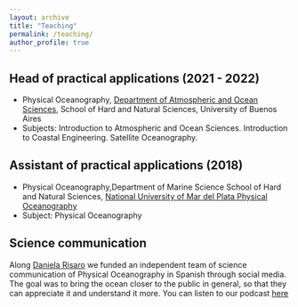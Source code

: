```yaml
---
layout: archive
title: "Teaching"
permalink: /teaching/
author_profile: true
---
```


## Head of practical applications (2021 - 2022)
* Physical Oceanography, [Department of Atmospheric and Ocean Sciences](https://www.cima.fcen.uba.ar/), School of Hard and Natural Sciences, University of Buenos Aires
* Subjects: Introduction to Atmospheric and Ocean Sciences. Introduction to Coastal Engineering. Satellite Oceanography.

## Assistant of practical applications (2018)
* Physical Oceanography,Department of Marine Science School of Hard and Natural Sciences, [National University of Mar del Plata
Physical Oceanography](https://www.mdp.edu.ar/)
* Subject: Physical Oceanography


## Science communication
Along [Daniela Risaro](https://dbrisaro.github.io/) we funded an independent team of science communication of Physical Oceanography in Spanish through social media. The goal was to bring the ocean closer to the public in general, so that they can appreciate it and understand it more.
You can listen to our podcast [here](https://open.spotify.com/show/2j5XAet6CimfFNDVClFPEo?si=548faba89df64cde&nd=1&dlsi=a1f03a4607ca4367)
